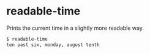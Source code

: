 # readable-time

Prints the current time in a slightly more readable way.

```bash
$ readable-time
ten past six, monday, august tenth
```
